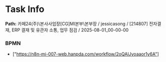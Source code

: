 # Task Info

**Path:** 카페24(주)\본사사업장\[CG]MI본부\본부장 / jessicasong / [214807] 전자결재, ERP 결재 및 유관자 소통, 업무 점검 / 2025-08-01_00-00-00

### BPMN
- ["https://n8n-mi-007-web.hanpda.com/workflow/2oQAlJyoaaor1y6A"]

